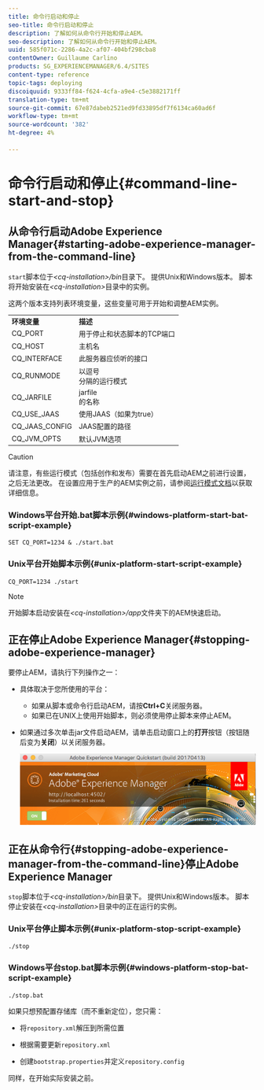 ```yaml
---
title: 命令行启动和停止
seo-title: 命令行启动和停止
description: 了解如何从命令行开始和停止AEM。
seo-description: 了解如何从命令行开始和停止AEM。
uuid: 585f071c-2286-4a2c-af07-404bf298cba8
contentOwner: Guillaume Carlino
products: SG_EXPERIENCEMANAGER/6.4/SITES
content-type: reference
topic-tags: deploying
discoiquuid: 9333ff84-f624-4cfa-a9e4-c5e3882171ff
translation-type: tm+mt
source-git-commit: 67e87dabeb2521ed9fd33895df7f6134ca60ad6f
workflow-type: tm+mt
source-wordcount: '382'
ht-degree: 4%

---
```



# 命令行启动和停止{#command-line-start-and-stop}

## 从命令行启动Adobe Experience Manager{#starting-adobe-experience-manager-from-the-command-line}

`start`脚本位于&#x200B;*&lt;cq-installation>/bin*&#x200B;目录下。 提供Unix和Windows版本。 脚本将开始安装在&#x200B;*&lt;cq-installation>*&#x200B;目录中的实例。

这两个版本支持列表环境变量，这些变量可用于开始和调整AEM实例。

<table> 
 <tbody> 
  <tr> 
   <td><strong>环境变量 </strong></td> 
   <td><strong>描述 </strong></td> 
  </tr> 
  <tr> 
   <td>CQ_PORT</td> 
   <td>用于停止和状态脚本的TCP端口<br /> </td> 
  </tr> 
  <tr> 
   <td>CQ_HOST</td> 
   <td>主机名<br /> </td> 
  </tr> 
  <tr> 
   <td>CQ_INTERFACE</td> 
   <td>此服务器应侦听的接口<br /> </td> 
  </tr> 
  <tr> 
   <td>CQ_RUNMODE</td> 
   <td>以逗号<br />分隔的运行模式 </td> 
  </tr> 
  <tr> 
   <td>CQ_JARFILE</td> 
   <td>jarfile<br />的名称 </td> 
  </tr> 
  <tr> 
   <td>CQ_USE_JAAS</td> 
   <td>使用JAAS（如果为true）<br /> </td> 
  </tr> 
  <tr> 
   <td>CQ_JAAS_CONFIG</td> 
   <td>JAAS配置的路径<br /> </td> 
  </tr> 
  <tr> 
   <td>CQ_JVM_OPTS</td> 
   <td>默认JVM选项<br /> </td> 
  </tr> 
 </tbody> 
</table>

>[!CAUTION]
>
>请注意，有些运行模式（包括创作和发布）需要在首先启动AEM之前进行设置，之后无法更改。 在设置应用于生产的AEM实例之前，请参阅[运行模式文档](/help/sites-deploying/configure-runmodes.md)以获取详细信息。

### Windows平台开始.bat脚本示例{#windows-platform-start-bat-script-example}

```shell
SET CQ_PORT=1234 & ./start.bat
```

### Unix平台开始脚本示例{#unix-platform-start-script-example}

```shell
CQ_PORT=1234 ./start
```

>[!NOTE]
>
>开始脚本启动安装在&#x200B;*&lt;cq-installation>/app*&#x200B;文件夹下的AEM快速启动。

## 正在停止Adobe Experience Manager{#stopping-adobe-experience-manager}

要停止AEM，请执行下列操作之一：

* 具体取决于您所使用的平台：

   * 如果从脚本或命令行启动AEM，请按&#x200B;**Ctrl+C**&#x200B;关闭服务器。
   * 如果已在UNIX上使用开始脚本，则必须使用停止脚本来停止AEM。

* 如果通过多次单击jar文件启动AEM，请单击启动窗口上的&#x200B;**打开**&#x200B;按钮（按钮随后变为&#x200B;**关闭**）以关闭服务器。

   ![chlimage_1-63](assets/chlimage_1-63.png)

## 正在从命令行{#stopping-adobe-experience-manager-from-the-command-line}停止Adobe Experience Manager

`stop`脚本位于&#x200B;*&lt;cq-installation>/bin*&#x200B;目录下。 提供Unix和Windows版本。 脚本停止安装在&#x200B;*&lt;cq-installation>*&#x200B;目录中的正在运行的实例。

### Unix平台停止脚本示例{#unix-platform-stop-script-example}

```shell
./stop
```

### Windows平台stop.bat脚本示例{#windows-platform-stop-bat-script-example}

```shell
./stop.bat
```

如果只想预配置存储库（而不重新定位），您只需：

* 将`repository.xml`解压到所需位置

* 根据需要更新`repository.xml`

* 创建`bootstrap.properties`并定义`repository.config`

同样，在开始实际安装之前。
